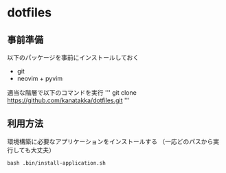 # dotfiles


## 事前準備

以下のパッケージを事前にインストールしておく

* git
* neovim + pyvim

適当な階層で以下のコマンドを実行
'''
git clone <https://github.com/kanatakka/dotfiles.git>
'''

## 利用方法

環境構築に必要なアプリケーションをインストールする
（一応どのパスから実行しても大丈夫）

```shell
bash .bin/install-application.sh
```
